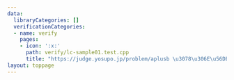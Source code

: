 ```yaml
---
data:
  libraryCategories: []
  verificationCategories:
  - name: verify
    pages:
    - icon: ':x:'
      path: verify/lc-sample01.test.cpp
      title: "https://judge.yosupo.jp/problem/aplusb \u3078\u306E\u56DE\u7B54"
layout: toppage
---
```

